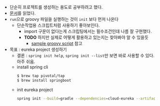 - 단순히 프로젝트를 생성하는 용도로 공부하려고 했다.
- [문서](https://docs.spring.io/spring-boot/docs/current/reference/html/spring-boot-cli.html)를 읽었다.
- `run`으로 groovy 파일을 실행하는 것이 `init` 보다 먼저 나온다
  - 단순작업용 스크립트처럼 사용하기 좋아보인다.
    - import 구문이 없다는게 스크립팅에서는 필수조건인데 나름 잘 구현했다.
    - **TODO** 하지만 실제로 어떻게 활용하고 있는지는 찾아봐야 알 수 있을듯
      - [sample groovy script](https://github.com/spring-projects/spring-boot/tree/v2.3.4.RELEASE/spring-boot-project/spring-boot-cli/samples) 참고
- 목표 : eureka project 생성하기
  - 결론 : `spring init help`, `spring init --list`만 보면 바로 사용할 수 있다. 아주 쉬움.
  - install spring cli
    ```bash
    $ brew tap pivotal/tap
    $ brew install springboot
    ```
  - init eureka project
    ```bash
    spring init --build=gradle --dependencies=cloud-eureka --artifactId=eureka --description=study,spring-cli,cloud,eureka --groupId=bk.study.spring --java-version=11 eureka-project`
    ```
